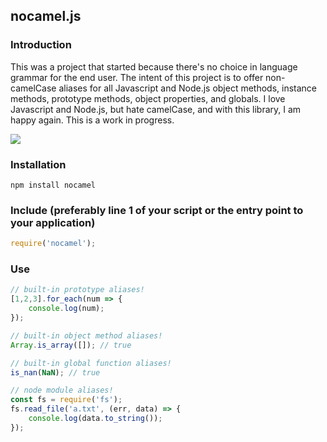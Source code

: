 ## nocamel.js

### Introduction
This was a project that started because there's no choice in language grammar for the end user. The intent of this project is to offer non-camelCase aliases for all Javascript and Node.js object methods, instance methods, prototype methods, object properties, and globals. I love Javascript and Node.js, but hate camelCase, and with this library, I am happy again. This is a work in progress.

![](https://user-images.githubusercontent.com/4989650/77862290-1bb9dd00-71e0-11ea-8a7e-592e397dd212.png)

### Installation
```
npm install nocamel
```

### Include (preferably line 1 of your script or the entry point to your application)
```js
require('nocamel');
```

### Use
```js
// built-in prototype aliases!
[1,2,3].for_each(num => {
    console.log(num);
});

// built-in object method aliases!
Array.is_array([]); // true

// built-in global function aliases!
is_nan(NaN); // true

// node module aliases!
const fs = require('fs');
fs.read_file('a.txt', (err, data) => {
    console.log(data.to_string());
});
```
